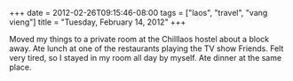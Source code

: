 +++
date = 2012-02-26T09:15:46-08:00
tags = ["laos", "travel", "vang vieng"]
title = "Tuesday, February 14, 2012"
+++

Moved my things to a private room at the Chilllaos hostel about a block away. Ate lunch at one of the restaurants playing the TV show Friends. Felt very tired, so I stayed in my room all day by myself. Ate dinner at the same place.
